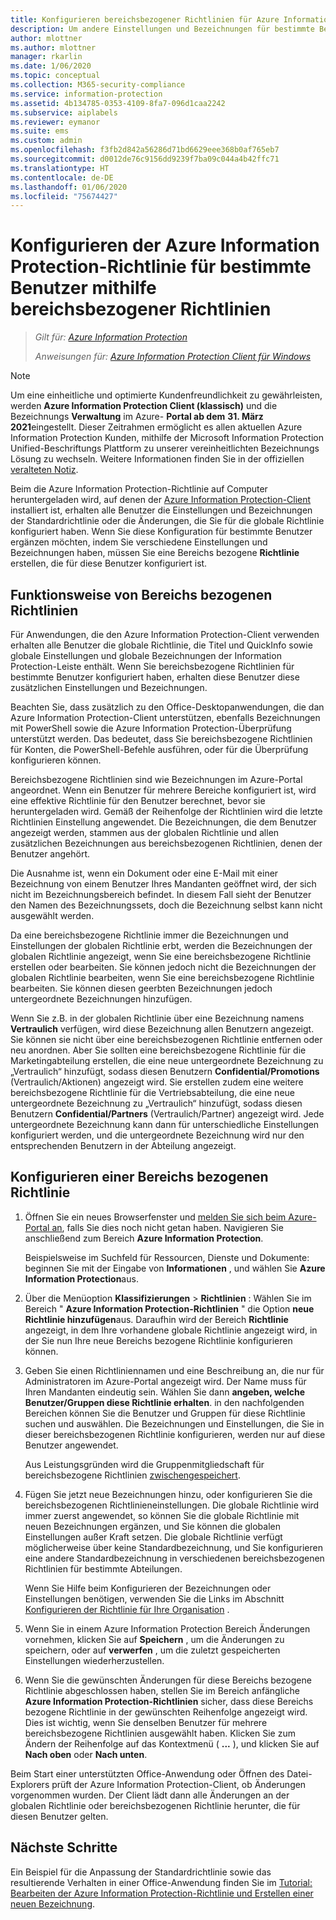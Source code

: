 ```yaml
---
title: Konfigurieren bereichsbezogener Richtlinien für Azure Information Protection – AIP
description: Um andere Einstellungen und Bezeichnungen für bestimmte Benutzer zu konfigurieren, müssen Sie eine bereichsbezogene Richtlinie für Azure Information Protection konfigurieren.
author: mlottner
ms.author: mlottner
manager: rkarlin
ms.date: 1/06/2020
ms.topic: conceptual
ms.collection: M365-security-compliance
ms.service: information-protection
ms.assetid: 4b134785-0353-4109-8fa7-096d1caa2242
ms.subservice: aiplabels
ms.reviewer: eymanor
ms.suite: ems
ms.custom: admin
ms.openlocfilehash: f3fb2d842a56286d71bd6629eee368b0af765eb7
ms.sourcegitcommit: d0012de76c9156dd9239f7ba09c044a4b42ffc71
ms.translationtype: HT
ms.contentlocale: de-DE
ms.lasthandoff: 01/06/2020
ms.locfileid: "75674427"
---
```

# <a name="how-to-configure-the-azure-information-protection-policy-for-specific-users-by-using-scoped-policies"></a>Konfigurieren der Azure Information Protection-Richtlinie für bestimmte Benutzer mithilfe bereichsbezogener Richtlinien

>*Gilt für: [Azure Information Protection](https://azure.microsoft.com/pricing/details/information-protection)*
>
> *Anweisungen für: [Azure Information Protection Client für Windows](faqs.md#whats-the-difference-between-the-azure-information-protection-client-and-the-azure-information-protection-unified-labeling-client)*

> [!NOTE] 
> Um eine einheitliche und optimierte Kundenfreundlichkeit zu gewährleisten, werden **Azure Information Protection Client (klassisch)** und die Bezeichnungs **Verwaltung** im Azure- **Portal ab dem** **31. März 2021**eingestellt. Dieser Zeitrahmen ermöglicht es allen aktuellen Azure Information Protection Kunden, mithilfe der Microsoft Information Protection Unified-Beschriftungs Plattform zu unserer vereinheitlichten Bezeichnungs Lösung zu wechseln. Weitere Informationen finden Sie in der offiziellen [veralteten Notiz](https://aka.ms/aipclassicsunset).

Beim die Azure Information Protection-Richtlinie auf Computer heruntergeladen wird, auf denen der [Azure Information Protection-Client](https://www.microsoft.com/en-us/download/details.aspx?id=53018) installiert ist, erhalten alle Benutzer die Einstellungen und Bezeichnungen der Standardrichtlinie oder die Änderungen, die Sie für die globale Richtlinie konfiguriert haben. Wenn Sie diese Konfiguration für bestimmte Benutzer ergänzen möchten, indem Sie verschiedene Einstellungen und Bezeichnungen haben, müssen Sie eine Bereichs bezogene **Richtlinie** erstellen, die für diese Benutzer konfiguriert ist.

## <a name="how-scoped-policies-work"></a>Funktionsweise von Bereichs bezogenen Richtlinien

Für Anwendungen, die den Azure Information Protection-Client verwenden erhalten alle Benutzer die globale Richtlinie, die Titel und QuickInfo sowie globale Einstellungen und globale Bezeichnungen der Information Protection-Leiste enthält. Wenn Sie bereichsbezogene Richtlinien für bestimmte Benutzer konfiguriert haben, erhalten diese Benutzer diese zusätzlichen Einstellungen und Bezeichnungen. 

Beachten Sie, dass zusätzlich zu den Office-Desktopanwendungen, die dan Azure Information Protection-Client unterstützen, ebenfalls Bezeichnungen mit PowerShell sowie die Azure Information Protection-Überprüfung unterstützt werden. Das bedeutet, dass Sie bereichsbezogene Richtlinien für Konten, die PowerShell-Befehle ausführen, oder für die Überprüfung konfigurieren können. 

Bereichsbezogene Richtlinien sind wie Bezeichnungen im Azure-Portal angeordnet. Wenn ein Benutzer für mehrere Bereiche konfiguriert ist, wird eine effektive Richtlinie für den Benutzer berechnet, bevor sie heruntergeladen wird. Gemäß der Reihenfolge der Richtlinien wird die letzte Richtlinien Einstellung angewendet. Die Bezeichnungen, die dem Benutzer angezeigt werden, stammen aus der globalen Richtlinie und allen zusätzlichen Bezeichnungen aus bereichsbezogenen Richtlinien, denen der Benutzer angehört.

Die Ausnahme ist, wenn ein Dokument oder eine E-Mail mit einer Bezeichnung von einem Benutzer Ihres Mandanten geöffnet wird, der sich nicht im Bezeichnungsbereich befindet. In diesem Fall sieht der Benutzer den Namen des Bezeichnungssets, doch die Bezeichnung selbst kann nicht ausgewählt werden.  

Da eine bereichsbezogene Richtlinie immer die Bezeichnungen und Einstellungen der globalen Richtlinie erbt, werden die Bezeichnungen der globalen Richtlinie angezeigt, wenn Sie eine bereichsbezogene Richtlinie erstellen oder bearbeiten. Sie können jedoch nicht die Bezeichnungen der globalen Richtlinie bearbeiten, wenn Sie eine bereichsbezogene Richtlinie bearbeiten. Sie können diesen geerbten Bezeichnungen jedoch untergeordnete Bezeichnungen hinzufügen.

Wenn Sie z.B. in der globalen Richtlinie über eine Bezeichnung namens **Vertraulich** verfügen, wird diese Bezeichnung allen Benutzern angezeigt. Sie können sie nicht über eine bereichsbezogenen Richtlinie entfernen oder neu anordnen. Aber Sie sollten eine bereichsbezogene Richtlinie für die Marketingabteilung erstellen, die eine neue untergeordnete Bezeichnung zu „Vertraulich“ hinzufügt, sodass diesen Benutzern **Confidential/Promotions** (Vertraulich/Aktionen) angezeigt wird. Sie erstellen zudem eine weitere bereichsbezogene Richtlinie für die Vertriebsabteilung, die eine neue untergeordnete Bezeichnung zu „Vertraulich“ hinzufügt, sodass diesen Benutzern **Confidential/Partners** (Vertraulich/Partner) angezeigt wird. Jede untergeordnete Bezeichnung kann dann für unterschiedliche Einstellungen konfiguriert werden, und die untergeordnete Bezeichnung wird nur den entsprechenden Benutzern in der Abteilung angezeigt.

## <a name="configure-a-scoped-policy"></a>Konfigurieren einer Bereichs bezogenen Richtlinie

1. Öffnen Sie ein neues Browserfenster und [melden Sie sich beim Azure-Portal an](configure-policy.md#signing-in-to-the-azure-portal), falls Sie dies noch nicht getan haben. Navigieren Sie anschließend zum Bereich **Azure Information Protection**.

    Beispielsweise im Suchfeld für Ressourcen, Dienste und Dokumente: beginnen Sie mit der Eingabe von **Informationen** , und wählen Sie **Azure Information Protection**aus.

2. Über die Menüoption **Klassifizierungen** > **Richtlinien** : Wählen Sie im Bereich " **Azure Information Protection-Richtlinien** " die Option **neue Richtlinie hinzufügen**aus. Daraufhin wird der Bereich **Richtlinie** angezeigt, in dem Ihre vorhandene globale Richtlinie angezeigt wird, in der Sie nun Ihre neue Bereichs bezogene Richtlinie konfigurieren können.

3. Geben Sie einen Richtliniennamen und eine Beschreibung an, die nur für Administratoren im Azure-Portal angezeigt wird. Der Name muss für Ihren Mandanten eindeutig sein. Wählen Sie dann **angeben, welche Benutzer/Gruppen diese Richtlinie erhalten**. in den nachfolgenden Bereichen können Sie die Benutzer und Gruppen für diese Richtlinie suchen und auswählen. Die Bezeichnungen und Einstellungen, die Sie in dieser bereichsbezogenen Richtlinie konfigurieren, werden nur auf diese Benutzer angewendet.
    
    Aus Leistungsgründen wird die Gruppenmitgliedschaft für bereichsbezogene Richtlinien [zwischengespeichert](prepare.md#group-membership-caching-by-azure-information-protection).

4. Fügen Sie jetzt neue Bezeichnungen hinzu, oder konfigurieren Sie die bereichsbezogenen Richtlinieneinstellungen. Die globale Richtlinie wird immer zuerst angewendet, so können Sie die globale Richtlinie mit neuen Bezeichnungen ergänzen, und Sie können die globalen Einstellungen außer Kraft setzen. Die globale Richtlinie verfügt möglicherweise über keine Standardbezeichnung, und Sie konfigurieren eine andere Standardbezeichnung in verschiedenen bereichsbezogenen Richtlinien für bestimmte Abteilungen.

    Wenn Sie Hilfe beim Konfigurieren der Bezeichnungen oder Einstellungen benötigen, verwenden Sie die Links im Abschnitt [Konfigurieren der Richtlinie für Ihre Organisation](configure-policy.md#configuring-your-organizations-policy) .

6. Wenn Sie in einem Azure Information Protection Bereich Änderungen vornehmen, klicken Sie auf **Speichern** , um die Änderungen zu speichern, oder auf **verwerfen** , um die zuletzt gespeicherten Einstellungen wiederherzustellen. 

7. Wenn Sie die gewünschten Änderungen für diese Bereichs bezogene Richtlinie abgeschlossen haben, stellen Sie im Bereich anfängliche **Azure Information Protection-Richtlinien** sicher, dass diese Bereichs bezogene Richtlinie in der gewünschten Reihenfolge angezeigt wird. Dies ist wichtig, wenn Sie denselben Benutzer für mehrere bereichsbezogene Richtlinien ausgewählt haben. Klicken Sie zum Ändern der Reihenfolge auf das Kontextmenü ( **...** ), und klicken Sie auf **Nach oben** oder **Nach unten**. 

Beim Start einer unterstützten Office-Anwendung oder Öffnen des Datei-Explorers prüft der Azure Information Protection-Client, ob Änderungen vorgenommen wurden. Der Client lädt dann alle Änderungen an der globalen Richtlinie oder bereichsbezogenen Richtlinie herunter, die für diesen Benutzer gelten.

## <a name="next-steps"></a>Nächste Schritte

Ein Beispiel für die Anpassung der Standardrichtlinie sowie das resultierende Verhalten in einer Office-Anwendung finden Sie im [Tutorial: Bearbeiten der Azure Information Protection-Richtlinie und Erstellen einer neuen Bezeichnung](infoprotect-quick-start-tutorial.md).
